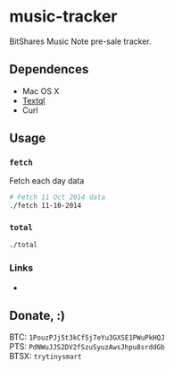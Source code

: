 
# music-tracker

BitShares Music Note pre-sale tracker.


## Dependences

* Mac OS X
* [Textql][]
* Curl


## Usage

### `fetch`

Fetch each day data


```sh
# Fetch 11 Oct 2014 data
./fetch 11-10-2014
```

### `total`

```sh
./total
```

### Links

* 

## Donate, :)

BTC: `1PouzPJj5t3kCf5j7eYu3GXSE1PWuPkHQJ`    
PTS: `PdNWuJJS2DV2fSzuSyuzAwsJhpu8srddGb`    
BTSX: `trytinysmart`    

[textql]: https://github.com/dinedal/textql
[readme_cn]: README_CN.md
